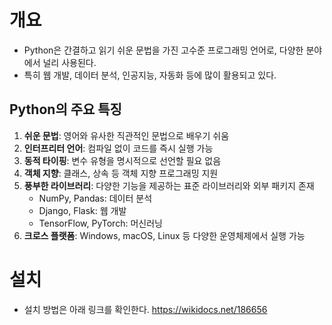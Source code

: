 # 개요

- Python은 간결하고 읽기 쉬운 문법을 가진 고수준 프로그래밍 언어로, 다양한 분야에서 널리 사용된다.
- 특히 웹 개발, 데이터 분석, 인공지능, 자동화 등에 많이 활용되고 있다.

## Python의 주요 특징

1. **쉬운 문법**: 영어와 유사한 직관적인 문법으로 배우기 쉬움
2. **인터프리터 언어**: 컴파일 없이 코드를 즉시 실행 가능
3. **동적 타이핑**: 변수 유형을 명시적으로 선언할 필요 없음
4. **객체 지향**: 클래스, 상속 등 객체 지향 프로그래밍 지원
5. **풍부한 라이브러리**: 다양한 기능을 제공하는 표준 라이브러리와 외부 패키지 존재
    - NumPy, Pandas: 데이터 분석
    - Django, Flask: 웹 개발
    - TensorFlow, PyTorch: 머신러닝
6. **크로스 플랫폼**: Windows, macOS, Linux 등 다양한 운영체제에서 실행 가능

# 설치

- 설치 방법은 아래 링크를 확인한다.
	https://wikidocs.net/186656
